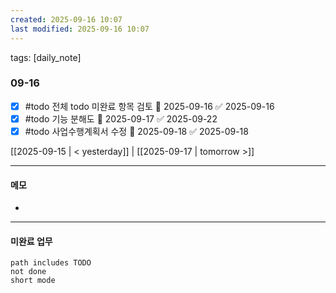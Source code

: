 ```yaml
---
created: 2025-09-16 10:07
last modified: 2025-09-16 10:07
---
```

tags: [daily_note]

### 09-16
- [x] #todo 전체 todo 미완료 항목 검토 📅 2025-09-16 ✅ 2025-09-16
- [x] #todo 기능 분해도 📅 2025-09-17 ✅ 2025-09-22
- [x] #todo 사업수행계획서 수정 📅 2025-09-18 ✅ 2025-09-18

[[2025-09-15 | < yesterday]] | [[2025-09-17 | tomorrow >]]

---
#### 메모
-  

---

#### 미완료 업무
```tasks
path includes TODO
not done
short mode
```
